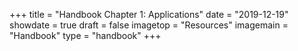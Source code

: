 +++
title = "Handbook Chapter 1: Applications"
date = "2019-12-19"
showdate = true
draft = false
imagetop = "Resources"
imagemain = "Handbook"
type = "handbook"
+++